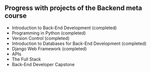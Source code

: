 <h2>Progress with projects of the Backend meta course</h2>

* Introduction to Back-End Development (completed)
* Programming in Python (completed)
* Version Control (completed)
* Introduction to Databases for Back-End Development (completed)
* Django Web Framework (completed)
* APIs
* The Full Stack
* Back-End Developer Capstone
